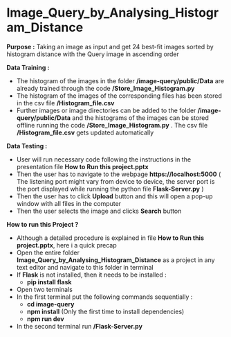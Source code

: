 # Image_Query_by_Analysing_Histogram_Distance

**Purpose :** Taking an image as input and get 24 best-fit images sorted by histogram distance with the Query image in ascending order

**Data Training :**
  - The histogram of the images in the folder **/image-query/public/Data** are already trained through the code **/Store_Image_Histogram.py**
  - The histogram of the images of the corresponding files has been stored in the csv file **/Histogram_file.csv**
  - Further images or image directories can be added to the folder **/image-query/public/Data** and the histograms of the images can be stored offline running the code **/Store_Image_Histogram.py** . The csv file **/Histogram_file.csv** gets updated automatically

**Data Testing :**
  - User will run necessary code following the instructions in the presentation file **How to Run this project.pptx**
  - Then the user has to navigate to the webpage **https://localhost:5000** ( The listening port might vary from device to device, the server port is the port displayed while running the python file **Flask-Server.py** )
  - Then the user has to click **Upload** button and this will open a pop-up window with all files in the computer
  - Then the user selects the image and clicks **Search** button

**How to run this Project ?**
  - Although a detailed procedure is explained in file **How to Run this project.pptx**, here i a quick precap
  - Open the entire folder **Image_Query_by_Analysing_Histogram_Distance** as a project in any text editor and navigate to this folder in terminal
  - If **Flask** is not installed, then it needs to be installed :
      - **pip install flask**
  - Open two terminals
  - In the first terminal put the following commands sequentially :
      - **cd image-query**
      - **npm install** (Only the first time to install dependencies)
      - **npm run dev**
  - In the second terminal run **/Flask-Server.py**
